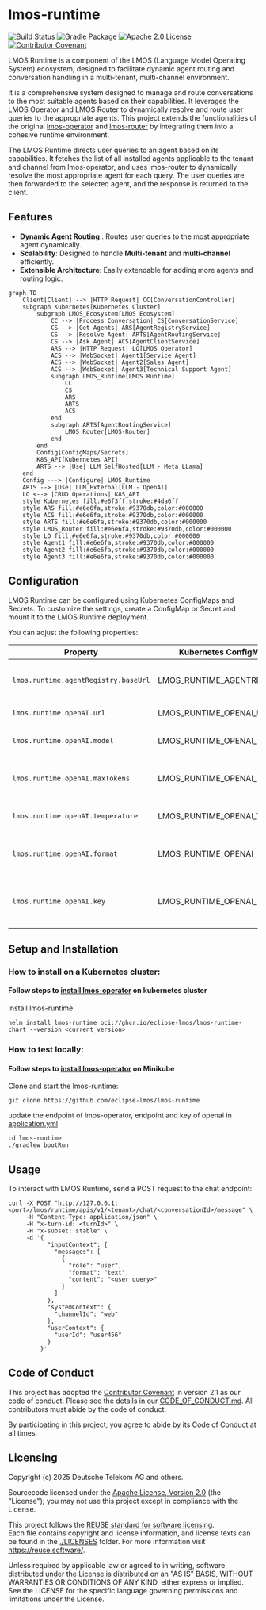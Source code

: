 # lmos-runtime
[![Build Status](https://github.com/eclipse-lmos/lmos-runtime/actions/workflows/gradle.yml/badge.svg?branch=main)](https://github.com/eclipse-lmos/lmos-runtime/actions/workflows/gradle.yml)
[![Gradle Package](https://github.com/eclipse-lmos/lmos-runtime/actions/workflows/gradle-publish.yml/badge.svg?branch=main)](https://github.com/eclipse-lmos/lmos-runtime/actions/workflows/gradle-publish.yml)
[![Apache 2.0 License](https://img.shields.io/badge/license-Apache%202.0-green.svg)](https://www.apache.org/licenses/LICENSE-2.0)
[![Contributor Covenant](https://img.shields.io/badge/Contributor%20Covenant-2.1-4baaaa.svg)](CODE_OF_CONDUCT.md)

LMOS Runtime is a component of the LMOS (Language Model Operating System) ecosystem, designed to facilitate dynamic agent routing and conversation handling in a multi-tenant, multi-channel environment.

It is a comprehensive system designed to manage and route conversations to the most suitable agents based on their capabilities. 
It leverages the LMOS Operator and LMOS Router to dynamically resolve and route user queries to the appropriate agents.
This project extends the functionalities of the original [lmos-operator](https://github.com/eclipse-lmos/lmos-operator/)  and [lmos-router](https://github.com/eclipse-lmos/lmos-router) by integrating them into a cohesive runtime environment.

The LMOS Runtime directs user queries to an agent based on its capabilities. 
It fetches the list of all installed agents applicable to the tenant and channel from lmos-operator, and uses lmos-router to dynamically resolve the most appropriate agent for each query. 
The user queries are then forwarded to the selected agent, and the response is returned to the client.

## Features

- **Dynamic Agent Routing** : Routes user queries to the most appropriate agent dynamically.
- **Scalability**: Designed to handle **Multi-tenant** and **multi-channel** efficiently.
- **Extensible Architecture**: Easily extendable for adding more agents and routing logic.

```mermaid
graph TD
    Client[Client] --> |HTTP Request| CC[ConversationController]
    subgraph Kubernetes[Kubernetes Cluster]
        subgraph LMOS_Ecosystem[LMOS Ecosystem]
            CC --> |Process Conversation| CS[ConversationService]
            CS --> |Get Agents| ARS[AgentRegistryService]
            CS --> |Resolve Agent| ARTS[AgentRoutingService]
            CS --> |Ask Agent| ACS[AgentClientService]
            ARS --> |HTTP Request| LO[LMOS Operator]
            ACS --> |WebSocket| Agent1[Service Agent]
            ACS --> |WebSocket| Agent2[Sales Agent]
            ACS --> |WebSocket| Agent3[Technical Support Agent]
            subgraph LMOS_Runtime[LMOS Runtime]
                CC
                CS
                ARS
                ARTS
                ACS
            end
            subgraph ARTS[AgentRoutingService]
                LMOS_Router[LMOS-Router]
            end
        end
        Config[ConfigMaps/Secrets]
        K8S_API[Kubernetes API]
        ARTS --> |Use| LLM_SelfHosted[LLM - Meta LLama]
    end
    Config ---> |Configure| LMOS_Runtime
    ARTS --> |Use| LLM_External[LLM - OpenAI]
    LO <--> |CRUD Operations| K8S_API
    style Kubernetes fill:#e6f3ff,stroke:#4da6ff
    style ARS fill:#e6e6fa,stroke:#9370db,color:#000000
    style ACS fill:#e6e6fa,stroke:#9370db,color:#000000
    style ARTS fill:#e6e6fa,stroke:#9370db,color:#000000
    style LMOS_Router fill:#e6e6fa,stroke:#9370db,color:#000000
    style LO fill:#e6e6fa,stroke:#9370db,color:#000000
    style Agent1 fill:#e6e6fa,stroke:#9370db,color:#000000
    style Agent2 fill:#e6e6fa,stroke:#9370db,color:#000000
    style Agent3 fill:#e6e6fa,stroke:#9370db,color:#000000
```

## Configuration

LMOS Runtime can be configured using Kubernetes ConfigMaps and Secrets. 
To customize the settings, create a ConfigMap or Secret and mount it to the LMOS Runtime deployment.

You can adjust the following properties:

| Property                             | Kubernetes ConfigMaps/ Secrets     | Description                                               | Default                     |
|--------------------------------------|------------------------------------|-----------------------------------------------------------|-----------------------------|
| `lmos.runtime.agentRegistry.baseUrl` | LMOS_RUNTIME_AGENTREGISTRY_BASEURL | URL of the agent registry service                         | `http://lmos-operator:8080` |
| `lmos.runtime.openAI.url`            | LMOS_RUNTIME_OPENAI_URL            | OpenAI API URL                                            | `https://api.openai.com/v1` |
| `lmos.runtime.openAI.model`          | LMOS_RUNTIME_OPENAI_MODEL          | OpenAI model to use                                       | `GPT35T-1106`               |
| `lmos.runtime.openAI.maxTokens`      | LMOS_RUNTIME_OPENAI_MAX-TOKENS     | Maximum tokens for OpenAI requests                        | `10000`                     |
| `lmos.runtime.openAI.temperature`    | LMOS_RUNTIME_OPENAI_TEMPERATURE    | Temperature for OpenAI requests                           | `0.0`                       |
| `lmos.runtime.openAI.format`         | LMOS_RUNTIME_OPENAI_FORMAT         | Output format for OpenAI requests                         | `json_format`               |
| `lmos.runtime.openAI.key`            | LMOS_RUNTIME_OPENAI_KEY            | OpenAI API key (**should be set as a Kubernetes secret**) | `null`                      |

## Setup and Installation
### How to install on a Kubernetes cluster:

#### Follow steps to [install lmos-operator](https://github.com/eclipse-lmos/lmos-operator/blob/main/readme.md) on kubernetes cluster

Install lmos-runtime

```
helm install lmos-runtime oci://ghcr.io/eclipse-lmos/lmos-runtime-chart --version <current_version>
```

### How to test locally:

#### Follow steps to [install lmos-operator](https://github.com/eclipse-lmos/lmos-operator/blob/main/readme.md) on Minikube

Clone and start the lmos-runtime:

```
git clone https://github.com/eclipse-lmos/lmos-runtime
```
update the endpoint of lmos-operator, endpoint and key of openai in [application.yml](src/main/resources/application.yaml)

```
cd lmos-runtime
./gradlew bootRun
```

## Usage
To interact with LMOS Runtime, send a POST request to the chat endpoint:
```
curl -X POST "http://127.0.0.1:<port>/lmos/runtime/apis/v1/<tenant>/chat/<conversationId>/message" \
     -H "Content-Type: application/json" \
     -H "x-turn-id: <turnId>" \
     -H "x-subset: stable" \
     -d '{
           "inputContext": {
             "messages": [
               {
                 "role": "user",
                 "format": "text",
                 "content": "<user query>"
               }
             ]
           },
           "systemContext": {
             "channelId": "web"
           },
           "userContext": {
             "userId": "user456"
           }
         }'
```

## Code of Conduct

This project has adopted the [Contributor Covenant](https://www.contributor-covenant.org/) in version 2.1 as our code of conduct. Please see the details in our [CODE_OF_CONDUCT.md](CODE_OF_CONDUCT.md). All contributors must abide by the code of conduct.

By participating in this project, you agree to abide by its [Code of Conduct](./CODE_OF_CONDUCT.md) at all times.

## Licensing
Copyright (c) 2025 Deutsche Telekom AG and others.

Sourcecode licensed under the [Apache License, Version 2.0](https://www.apache.org/licenses/LICENSE-2.0) (the "License"); you may not use this project except in compliance with the License.

This project follows the [REUSE standard for software licensing](https://reuse.software/).    
Each file contains copyright and license information, and license texts can be found in the [./LICENSES](./LICENSES) folder. For more information visit https://reuse.software/.

Unless required by applicable law or agreed to in writing, software distributed under the License is distributed on an "AS IS" BASIS, WITHOUT WARRANTIES OR CONDITIONS OF ANY KIND, either express or implied. See the LICENSE for the specific language governing permissions and limitations under the License.